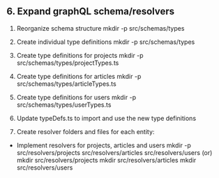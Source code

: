 ## 6. Expand graphQL schema/resolvers

1. Reorganize schema structure
mkdir -p src/schemas/types

2. Create individual type definitions
mkdir -p src/schemas/types

3. Create type definitions for projects
mkdir -p src/schemas/types/projectTypes.ts

4. Create type definitions for articles
mkdir -p src/schemas/types/articleTypes.ts

5. Create type definitions for users
mkdir -p src/schemas/types/userTypes.ts

6. Update typeDefs.ts to import and use the new type definitions

7. Create resolver folders and files for each entity:
- Implement resolvers for projects, articles and users
mkdir -p src/resolvers/projects src/resolvers/articles src/resolvers/users
(or)
mkdir src/resolvers/projects
mkdir src/resolvers/articles
mkdir src/resolvers/users